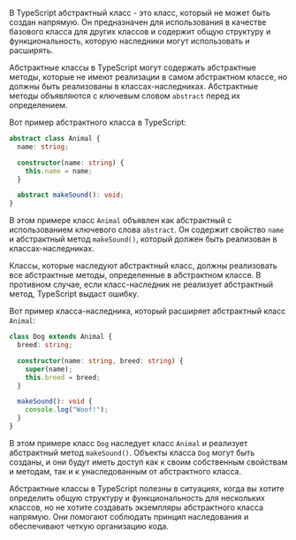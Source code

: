 В TypeScript абстрактный класс - это класс, который не может быть создан напрямую. Он предназначен для использования в качестве базового класса для других классов и содержит общую структуру и функциональность, которую наследники могут использовать и расширять.

Абстрактные классы в TypeScript могут содержать абстрактные методы, которые не имеют реализации в самом абстрактном классе, но должны быть реализованы в классах-наследниках. Абстрактные методы объявляются с ключевым словом `abstract` перед их определением.

Вот пример абстрактного класса в TypeScript:

```typescript
abstract class Animal {
  name: string;

  constructor(name: string) {
    this.name = name;
  }

  abstract makeSound(): void;
}
```

В этом примере класс `Animal` объявлен как абстрактный с использованием ключевого слова `abstract`. Он содержит свойство `name` и абстрактный метод `makeSound()`, который должен быть реализован в классах-наследниках.

Классы, которые наследуют абстрактный класс, должны реализовать все абстрактные методы, определенные в абстрактном классе. В противном случае, если класс-наследник не реализует абстрактный метод, TypeScript выдаст ошибку.

Вот пример класса-наследника, который расширяет абстрактный класс `Animal`:

```typescript
class Dog extends Animal {
  breed: string;

  constructor(name: string, breed: string) {
    super(name);
    this.breed = breed;
  }

  makeSound(): void {
    console.log("Woof!");
  }
}
```

В этом примере класс `Dog` наследует класс `Animal` и реализует абстрактный метод `makeSound()`. Объекты класса `Dog` могут быть созданы, и они будут иметь доступ как к своим собственным свойствам и методам, так и к унаследованным от абстрактного класса.

Абстрактные классы в TypeScript полезны в ситуациях, когда вы хотите определить общую структуру и функциональность для нескольких классов, но не хотите создавать экземпляры абстрактного класса напрямую. Они помогают соблюдать принцип наследования и обеспечивают четкую организацию кода.